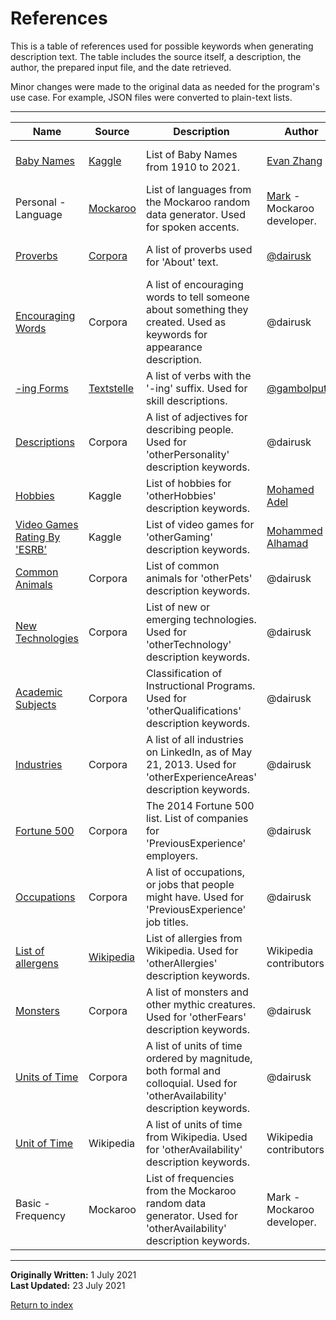 # References

This is a table of references used for possible keywords when generating description text. The table includes the source itself, a description, the author, the prepared input file, and the date retrieved.

Minor changes were made to the original data as needed for the program's use case. For example, JSON files were converted to plain-text lists.

---

| Name | Source | Description | Author | Input File | Date |
|---|---|---|---|---|---|
| [Baby Names](https://www.kaggle.com/ironicninja/baby-names) | [Kaggle](https://www.kaggle.com/) | List of Baby Names from 1910 to 2021. | [Evan Zhang](https://www.kaggle.com/ironicninja) | [first-names.csv](../input-data/first-names.csv) | 17 June 2021 |
| Personal - Language | [Mockaroo](https://www.mockaroo.com/) | List of languages from the Mockaroo random data generator. Used for spoken accents. | [Mark](https://www.mockaroo.com/help/about) - Mockaroo developer. | [accents.txt](../input-data/accents.txt) | 17 June 2021 |
| [Proverbs](https://github.com/dariusk/corpora/blob/master/data/words/proverbs.json) | [Corpora](https://github.com/dariusk/corpora) | A list of proverbs used for 'About' text. | [@dairusk](https://github.com/dariusk) | [quotes.txt](../input-data/quotes.txt) | 17 June 2021 |
| [Encouraging Words](https://github.com/dariusk/corpora/blob/master/data/words/encouraging_words.json) | Corpora | A list of encouraging words to tell someone about something they created. Used as keywords for appearance description. | @dairusk | [encouraging-words.txt](../input-data/encouraging-words.txt) | 17 June 2021 |
| [-ing Forms](https://github.com/gambolputty/textstelle/blob/master/en/-ing%20forms/en_ing_forms.txt) | [Textstelle](https://github.com/gambolputty/textstelle) | A list of verbs with the '-ing' suffix. Used for skill descriptions. | [@gambolputty](https://github.com/gambolputty) | [ing-forms.txt](../input-data/ing-forms.txt) | 17 June 2021 |
| [Descriptions](https://github.com/dariusk/corpora/blob/master/data/humans/descriptions.json) | Corpora | A list of adjectives for describing people. Used for 'otherPersonality' description keywords. | @dairusk | [descriptions.txt](../input-data/descriptions.txt) | 17 June 2021 |
| [Hobbies](https://www.kaggle.com/muhadel/hobbies) | Kaggle | List of hobbies for 'otherHobbies' description keywords. | [Mohamed Adel](https://www.kaggle.com/muhadel) | [hobbies.txt](../input-data/hobbies.txt) | 17 June 2021 |
| [Video Games Rating By 'ESRB'](https://www.kaggle.com/imohtn/video-games-rating-by-esrb) | Kaggle | List of video games for 'otherGaming' description keywords. | [Mohammed Alhamad](https://www.kaggle.com/imohtn) | [video-games.txt](../input-data/video-games.txt) | 17 June 2021 |
| [Common Animals](https://github.com/dariusk/corpora/blob/master/data/animals/common.json) | Corpora | List of common animals for 'otherPets' description keywords. | @dairusk | [animals.txt](../input-data/animals.txt) | 17 June 2021 |
| [New Technologies](https://github.com/dariusk/corpora/blob/master/data/technology/new_technologies.json) | Corpora | List of new or emerging technologies. Used for 'otherTechnology' description keywords. | @dairusk | [technology.txt](../input-data/technology.txt) | 17 June 2021 |
| [Academic Subjects](https://github.com/dariusk/corpora/blob/master/data/books/academic_subjects.json) | Corpora | Classification of Instructional Programs. Used for 'otherQualifications' description keywords. | @dairusk | [academic-subjects.txt](../input-data/academic-subjects.txt) | 17 June 2021 |
| [Industries](https://github.com/dariusk/corpora/blob/master/data/corporations/industries.json) | Corpora | A list of all industries on LinkedIn, as of May 21, 2013. Used for 'otherExperienceAreas' description keywords. | @dairusk | [industries.txt](../input-data/industries.txt) | 17 June 2021 |
| [Fortune 500](https://github.com/dariusk/corpora/blob/master/data/corporations/fortune500.json) | Corpora | The 2014 Fortune 500 list. List of companies for 'PreviousExperience' employers. | @dairusk | [employers.txt](../input-data/employers.txt) | 17 June 2021 |
| [Occupations](https://github.com/dariusk/corpora/blob/master/data/humans/occupations.json) | Corpora | A list of occupations, or jobs that people might have. Used for 'PreviousExperience' job titles. | @dairusk | [occupations.txt](../input-data/occupations.txt) | 17 June 2021 |
| [List of allergens](https://en.wikipedia.org/wiki/List_of_allergens) | [Wikipedia](https://en.wikipedia.org/wiki/Main_Page) | List of allergies from Wikipedia. Used for 'otherAllergies' description keywords. | Wikipedia contributors | [allergies.txt](../input-data/allergies.txt) | 18 June 2021 |
| [Monsters](https://github.com/dariusk/corpora/blob/master/data/mythology/monsters.json) | Corpora | A list of monsters and other mythic creatures. Used for 'otherFears' description keywords. | @dairusk | [monsters.txt](../input-data/monsters.txt) | 18 June 2021 |
| [Units of Time](https://github.com/dariusk/corpora/blob/master/data/words/units_of_time.json) | Corpora | A list of units of time ordered by magnitude, both formal and colloquial. Used for 'otherAvailability' description keywords. | @dairusk | [time.txt](../input-data/time.txt) | 27 June 2021 |
| [Unit of Time](https://en.wikipedia.org/wiki/Unit_of_time) | Wikipedia | A list of units of time from Wikipedia. Used for 'otherAvailability' description keywords. | Wikipedia contributors | time.txt | 27 June 2021 |
| Basic - Frequency | Mockaroo | List of frequencies from the Mockaroo random data generator. Used for 'otherAvailability' description keywords. | Mark - Mockaroo developer. | time.txt | 6 July 2021 |

---

**Originally Written:** 1 July 2021  
**Last Updated:** 23 July 2021

[Return to index](../readme.md)

